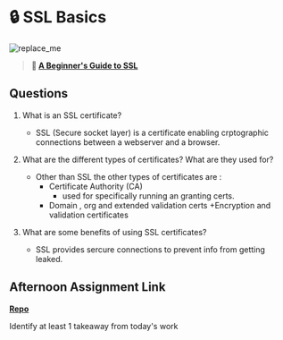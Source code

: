 # 🔒 SSL Basics

![replace_me](https://codeworks.blob.core.windows.net/public/assets/img/illustrations/placeholder.svg)

> **📖 [A Beginner's Guide to SSL](https://codeworksacademy.com/fs-student-guide/resources/wk8-9/07-SSL)**

## Questions

1. What is an SSL certificate?
    + SSL (Secure socket layer) is a certificate enabling crptographic connections between a webserver and a browser. 

2. What are the different types of certificates? What are they used for?
    + Other than SSL the other types of certificates are : 
        + Certificate Authority (CA)
            + used for specifically running an granting certs. 
        +  Domain , org and extended validation  certs
            +Encryption and validation certificates

3. What are some benefits of using SSL certificates?
    + SSL provides sercure connections to prevent info from getting leaked. 

## Afternoon Assignment Link

**[Repo](https://github.com/gp3r3z/<ASSIGNMENT_REPO>)**

Identify at least 1 takeaway from today's work
